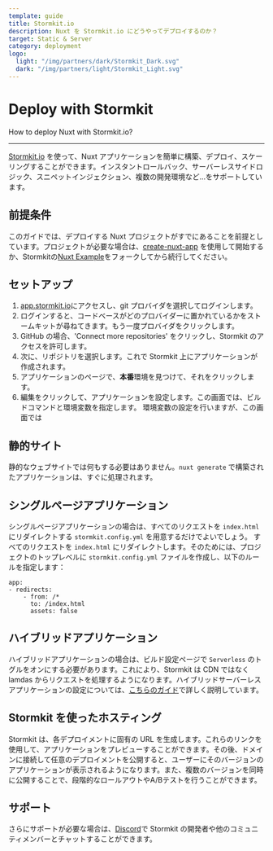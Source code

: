 ```yaml
---
template: guide
title: Stormkit.io
description: Nuxt を Stormkit.io にどうやってデプロイするのか？
target: Static & Server
category: deployment
logo:
  light: "/img/partners/dark/Stormkit_Dark.svg"
  dark: "/img/partners/light/Stormkit_Light.svg"
---
```

# Deploy with Stormkit

How to deploy Nuxt with Stormkit.io?

---

[Stormkit.io](https://www.stormkit.io) を使って、Nuxt アプリケーションを簡単に構築、デプロイ、スケーリングすることができます。インスタントロールバック、サーバーレスサイドロジック、スニペットインジェクション、複数の開発環境など...をサポートしています。

## 前提条件

このガイドでは、デプロイする Nuxt プロジェクトがすでにあることを前提としています。プロジェクトが必要な場合は、[create-nuxt-app](https://github.com/nuxt/create-nuxt-app) を使用して開始するか、Stormkitの[Nuxt Example](https://github.com/stormkit-dev/hackernews-nuxt)をフォークしてから続行してください。

## セットアップ

1. [app.stormkit.io](https://app.stormkit.io)にアクセスし、git プロバイダを選択してログインします。
2. ログインすると、コードベースがどのプロバイダーに置かれているかをストームキットが尋ねてきます。もう一度プロバイダをクリックします。
3. GitHub の場合、'Connect more repositories' をクリックし、Stormkit のアクセスを許可します。
4. 次に、リポジトリを選択します。これで Stormkit 上にアプリケーションが作成されます。
5. アプリケーションのページで、**本番**環境を見つけて、それをクリックします。
6. 編集をクリックして、アプリケーションを設定します。この画面では、ビルドコマンドと環境変数を指定します。
   環境変数の設定を行いますが、この画面では

## 静的サイト

静的なウェブサイトでは何もする必要はありません。`nuxt generate` で構築されたアプリケーションは、すぐに処理されます。

## シングルページアプリケーション

シングルページアプリケーションの場合は、すべてのリクエストを `index.html` にリダイレクトする `stormkit.config.yml` を用意するだけでよいでしょう。
すべてのリクエストを `index.html` にリダイレクトします。そのためには、プロジェクトのトップレベルに `stormkit.config.yml` ファイルを作成し、以下のルールを指定します：

```
app:
- redirects:
    - from: /*
      to: /index.html
      assets: false
```

## ハイブリッドアプリケーション

ハイブリッドアプリケーションの場合は、ビルド設定ページで `Serverless` のトグルをオンにする必要があります。これにより、Stormkit は CDN ではなく lamdas からリクエストを処理するようになります。ハイブリッドサーバーレスアプリケーションの設定については、[こちらのガイド](https://www.stormkit.io/docs/deployments/configuration/nuxt#hybrid)で詳しく説明しています。

## Stormkit を使ったホスティング

Stormkit は、各デプロイメントに固有の URL を生成します。これらのリンクを使用して、アプリケーションをプレビューすることができます。その後、ドメインに接続して任意のデプロイメントを公開すると、ユーザーにそのバージョンのアプリケーションが表示されるようになります。また、複数のバージョンを同時に公開することで、段階的なロールアウトやA/Bテストを行うことができます。

## サポート

さらにサポートが必要な場合は、[Discord](https://discord.gg/6yQWhyY)で Stormkit の開発者や他のコミュニティメンバーとチャットすることができます。
